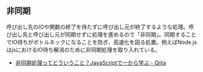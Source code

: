 ## 非同期

呼び出し先のIOや関数の終了を待たずに呼び出し元が終了するような処理。呼び出し先と呼び出し元が同期せずに処理を進めるので「非同期」。同期することでIO待ちがボトルネックになることを防ぎ、高速化を図る処置。例えばNode.jsはjsにおけるIO待ち解消のために非同期処理を取り入れている。

* [非同期処理ってどういうこと？JavaScriptで一から学ぶ - Qiita](http://qiita.com/kiyodori/items/da434d169755cbb20447)